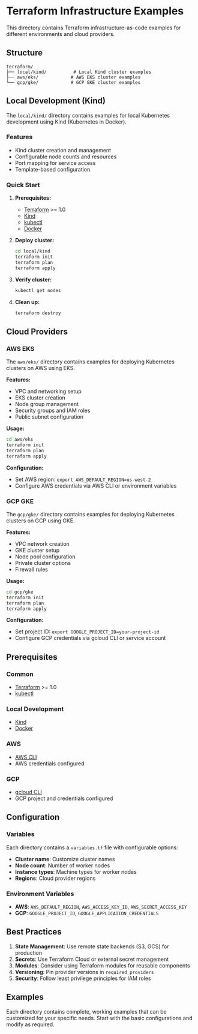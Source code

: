 # Terraform Infrastructure Examples

This directory contains Terraform infrastructure-as-code examples for different environments and cloud providers.

## Structure

```
terraform/
├── local/kind/          # Local Kind cluster examples
├── aws/eks/            # AWS EKS cluster examples
└── gcp/gke/            # GCP GKE cluster examples
```

## Local Development (Kind)

The `local/kind/` directory contains examples for local Kubernetes development using Kind (Kubernetes in Docker).

### Features
- Kind cluster creation and management
- Configurable node counts and resources
- Port mapping for service access
- Template-based configuration

### Quick Start

1. **Prerequisites:**
   - [Terraform](https://www.terraform.io/downloads.html) >= 1.0
   - [Kind](https://kind.sigs.k8s.io/docs/user/quick-start/)
   - [kubectl](https://kubernetes.io/docs/tasks/tools/)
   - [Docker](https://www.docker.com/)

2. **Deploy cluster:**
   ```bash
   cd local/kind
   terraform init
   terraform plan
   terraform apply
   ```

3. **Verify cluster:**
   ```bash
   kubectl get nodes
   ```

4. **Clean up:**
   ```bash
   terraform destroy
   ```

## Cloud Providers

### AWS EKS

The `aws/eks/` directory contains examples for deploying Kubernetes clusters on AWS using EKS.

**Features:**
- VPC and networking setup
- EKS cluster creation
- Node group management
- Security groups and IAM roles
- Public subnet configuration

**Usage:**
```bash
cd aws/eks
terraform init
terraform plan
terraform apply
```

**Configuration:**
- Set AWS region: `export AWS_DEFAULT_REGION=us-west-2`
- Configure AWS credentials via AWS CLI or environment variables

### GCP GKE

The `gcp/gke/` directory contains examples for deploying Kubernetes clusters on GCP using GKE.

**Features:**
- VPC network creation
- GKE cluster setup
- Node pool configuration
- Private cluster options
- Firewall rules

**Usage:**
```bash
cd gcp/gke
terraform init
terraform plan
terraform apply
```

**Configuration:**
- Set project ID: `export GOOGLE_PROJECT_ID=your-project-id`
- Configure GCP credentials via gcloud CLI or service account

## Prerequisites

### Common
- [Terraform](https://www.terraform.io/downloads.html) >= 1.0
- [kubectl](https://kubernetes.io/docs/tasks/tools/)

### Local Development
- [Kind](https://kind.sigs.k8s.io/docs/user/quick-start/)
- [Docker](https://www.docker.com/)

### AWS
- [AWS CLI](https://aws.amazon.com/cli/)
- AWS credentials configured

### GCP
- [gcloud CLI](https://cloud.google.com/sdk/docs/install)
- GCP project and credentials configured

## Configuration

### Variables

Each directory contains a `variables.tf` file with configurable options:

- **Cluster name**: Customize cluster names
- **Node count**: Number of worker nodes
- **Instance types**: Machine types for worker nodes
- **Regions**: Cloud provider regions

### Environment Variables

- **AWS**: `AWS_DEFAULT_REGION`, `AWS_ACCESS_KEY_ID`, `AWS_SECRET_ACCESS_KEY`
- **GCP**: `GOOGLE_PROJECT_ID`, `GOOGLE_APPLICATION_CREDENTIALS`

## Best Practices

1. **State Management**: Use remote state backends (S3, GCS) for production
2. **Secrets**: Use Terraform Cloud or external secret management
3. **Modules**: Consider using Terraform modules for reusable components
4. **Versioning**: Pin provider versions in `required_providers`
5. **Security**: Follow least privilege principles for IAM roles

## Examples

Each directory contains complete, working examples that can be customized for your specific needs. Start with the basic configurations and modify as required.
